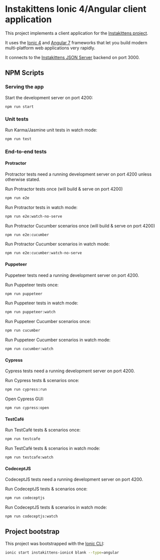 # Instakittens Ionic 4/Angular client application

This project implements a client application for the [Instakittens
project](https://github.com/fredericbonnet/instakittens).

It uses the [Ionic 4](https://ionicframework.com/) and [Angular
7](https://angular.io/) frameworks that let you build modern multi-platform web
applications very rapidly.

It connects to the [Instakittens JSON
Server](https://github.com/fredericbonnet/instakittens-json-server) backend on
port 3000.

## NPM Scripts

### Serving the app

Start the development server on port 4200:

```sh
npm run start
```

### Unit tests

Run Karma/Jasmine unit tests in watch mode:

```sh
npm run test
```

### End-to-end tests

#### Protractor

Protractor tests need a running development server on port 4200 unless otherwise stated.

Run Protractor tests once (will build & serve on port 4200)

```sh
npm run e2e
```

Run Protractor tests in watch mode:

```sh
npm run e2e:watch-no-serve
```

Run Protractor Cucumber scenarios once (will build & serve on port 4200)

```sh
npm run e2e:cucumber
```

Run Protractor Cucumber scenarios in watch mode:

```sh
npm run e2e:cucumber:watch-no-serve
```

#### Puppeteer

Puppeteer tests need a running development server on port 4200.

Run Puppeteer tests once:

```sh
npm run puppeteer
```

Run Puppeteer tests in watch mode:

```sh
npm run puppeteer:watch
```

Run Puppeteer Cucumber scenarios once:

```sh
npm run cucumber
```

Run Puppeteer Cucumber scenarios in watch mode:

```sh
npm run cucumber:watch
```

#### Cypress

Cypress tests need a running development server on port 4200.

Run Cypress tests & scenarios once:

```sh
npm run cypress:run
```

Open Cypress GUI:

```sh
npm run cypress:open
```

#### TestCafé

Run TestCafé tests & scenarios once:

```sh
npm run testcafe
```

Run TestCafé tests & scenarios in watch mode:

```sh
npm run testcafe:watch
```

#### CodeceptJS

CodeceptJS tests need a running development server on port 4200.

Run CodeceptJS tests & scenarios once:

```sh
npm run codeceptjs
```

Run CodeceptJS tests & scenarios in watch mode:

```sh
npm run codeceptjs:watch
```

## Project bootstrap

This project was bootstrapped with the [Ionic CLI](https://ionicframework.com/docs/cli):

```sh
ionic start instakittens-ionic4 blank --type=angular
```
